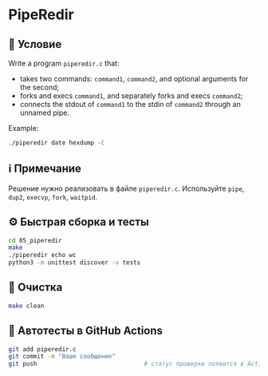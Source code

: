 # PipeRedir

## 📝 Условие

Write a program `piperedir.c` that:
- takes two commands: `command1`, `command2`, and optional arguments for the second;
- forks and execs `command1`, and separately forks and execs `command2`;
- connects the stdout of `command1` to the stdin of `command2` through an unnamed pipe.

Example:
```bash
./piperedir date hexdump -C
```

## ℹ️ Примечание

Решение нужно реализовать в файле `piperedir.c`. Используйте `pipe`, `dup2`, `execvp`, `fork`, `waitpid`.

## ⚙️ Быстрая сборка и тесты
```bash
cd 05_piperedir
make
./piperedir echo wc
python3 -m unittest discover -v tests
```

## 🧹 Очистка
```bash
make clean
```

## 🚀 Автотесты в GitHub Actions
```bash
git add piperedir.c
git commit -m "Ваше сообщение"
git push                              # статус проверки появится в Actions ✅
```